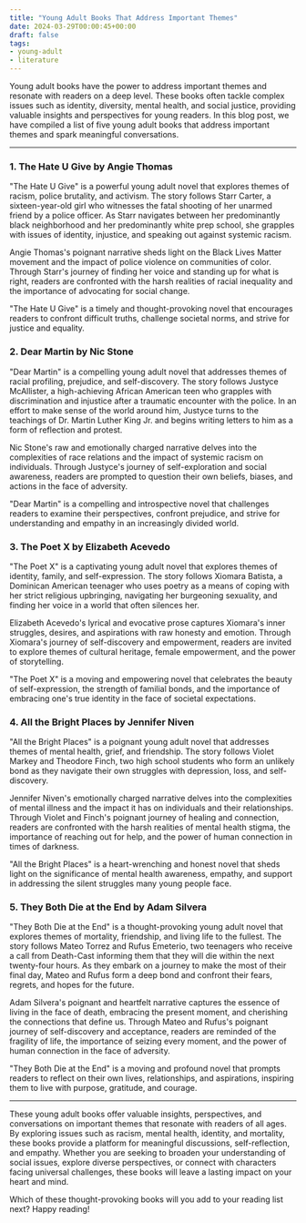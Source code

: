 ```yaml
---
title: "Young Adult Books That Address Important Themes"
date: 2024-03-29T00:00:45+00:00
draft: false
tags: 
- young-adult
- literature
---
```


Young adult books have the power to address important themes and resonate with readers on a deep level. These books often tackle complex issues such as identity, diversity, mental health, and social justice, providing valuable insights and perspectives for young readers. In this blog post, we have compiled a list of five young adult books that address important themes and spark meaningful conversations.

---

### 1. The Hate U Give by Angie Thomas

"The Hate U Give" is a powerful young adult novel that explores themes of racism, police brutality, and activism. The story follows Starr Carter, a sixteen-year-old girl who witnesses the fatal shooting of her unarmed friend by a police officer. As Starr navigates between her predominantly black neighborhood and her predominantly white prep school, she grapples with issues of identity, injustice, and speaking out against systemic racism.

Angie Thomas's poignant narrative sheds light on the Black Lives Matter movement and the impact of police violence on communities of color. Through Starr's journey of finding her voice and standing up for what is right, readers are confronted with the harsh realities of racial inequality and the importance of advocating for social change.

"The Hate U Give" is a timely and thought-provoking novel that encourages readers to confront difficult truths, challenge societal norms, and strive for justice and equality.

### 2. Dear Martin by Nic Stone

"Dear Martin" is a compelling young adult novel that addresses themes of racial profiling, prejudice, and self-discovery. The story follows Justyce McAllister, a high-achieving African American teen who grapples with discrimination and injustice after a traumatic encounter with the police. In an effort to make sense of the world around him, Justyce turns to the teachings of Dr. Martin Luther King Jr. and begins writing letters to him as a form of reflection and protest.

Nic Stone's raw and emotionally charged narrative delves into the complexities of race relations and the impact of systemic racism on individuals. Through Justyce's journey of self-exploration and social awareness, readers are prompted to question their own beliefs, biases, and actions in the face of adversity.

"Dear Martin" is a compelling and introspective novel that challenges readers to examine their perspectives, confront prejudice, and strive for understanding and empathy in an increasingly divided world.

### 3. The Poet X by Elizabeth Acevedo

"The Poet X" is a captivating young adult novel that explores themes of identity, family, and self-expression. The story follows Xiomara Batista, a Dominican American teenager who uses poetry as a means of coping with her strict religious upbringing, navigating her burgeoning sexuality, and finding her voice in a world that often silences her.

Elizabeth Acevedo's lyrical and evocative prose captures Xiomara's inner struggles, desires, and aspirations with raw honesty and emotion. Through Xiomara's journey of self-discovery and empowerment, readers are invited to explore themes of cultural heritage, female empowerment, and the power of storytelling.

"The Poet X" is a moving and empowering novel that celebrates the beauty of self-expression, the strength of familial bonds, and the importance of embracing one's true identity in the face of societal expectations.

### 4. All the Bright Places by Jennifer Niven

"All the Bright Places" is a poignant young adult novel that addresses themes of mental health, grief, and friendship. The story follows Violet Markey and Theodore Finch, two high school students who form an unlikely bond as they navigate their own struggles with depression, loss, and self-discovery.

Jennifer Niven's emotionally charged narrative delves into the complexities of mental illness and the impact it has on individuals and their relationships. Through Violet and Finch's poignant journey of healing and connection, readers are confronted with the harsh realities of mental health stigma, the importance of reaching out for help, and the power of human connection in times of darkness.

"All the Bright Places" is a heart-wrenching and honest novel that sheds light on the significance of mental health awareness, empathy, and support in addressing the silent struggles many young people face.

### 5. They Both Die at the End by Adam Silvera

"They Both Die at the End" is a thought-provoking young adult novel that explores themes of mortality, friendship, and living life to the fullest. The story follows Mateo Torrez and Rufus Emeterio, two teenagers who receive a call from Death-Cast informing them that they will die within the next twenty-four hours. As they embark on a journey to make the most of their final day, Mateo and Rufus form a deep bond and confront their fears, regrets, and hopes for the future.

Adam Silvera's poignant and heartfelt narrative captures the essence of living in the face of death, embracing the present moment, and cherishing the connections that define us. Through Mateo and Rufus's poignant journey of self-discovery and acceptance, readers are reminded of the fragility of life, the importance of seizing every moment, and the power of human connection in the face of adversity.

"They Both Die at the End" is a moving and profound novel that prompts readers to reflect on their own lives, relationships, and aspirations, inspiring them to live with purpose, gratitude, and courage.

---

These young adult books offer valuable insights, perspectives, and conversations on important themes that resonate with readers of all ages. By exploring issues such as racism, mental health, identity, and mortality, these books provide a platform for meaningful discussions, self-reflection, and empathy. Whether you are seeking to broaden your understanding of social issues, explore diverse perspectives, or connect with characters facing universal challenges, these books will leave a lasting impact on your heart and mind.

Which of these thought-provoking books will you add to your reading list next? Happy reading!